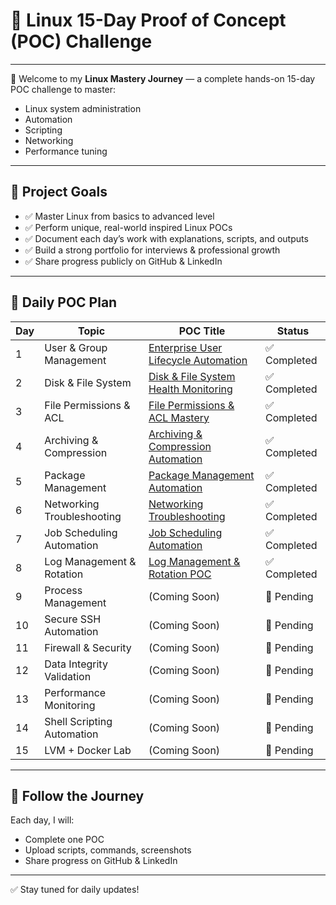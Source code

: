 # 🚀 Linux 15-Day Proof of Concept (POC) Challenge

---

👋 Welcome to my **Linux Mastery Journey** — a complete hands-on 15-day POC challenge to master:

- Linux system administration  
- Automation  
- Scripting  
- Networking  
- Performance tuning  

---

## 🎯 Project Goals

- ✅ Master Linux from basics to advanced level  
- ✅ Perform unique, real-world inspired Linux POCs  
- ✅ Document each day’s work with explanations, scripts, and outputs  
- ✅ Build a strong portfolio for interviews & professional growth  
- ✅ Share progress publicly on GitHub & LinkedIn  

---

## 📅 Daily POC Plan

| Day | Topic                      | POC Title                                                              | Status        |
|-----|----------------------------|------------------------------------------------------------------------|---------------|
| 1   | User & Group Management    | [Enterprise User Lifecycle Automation](./Day1-UserLifecycle/README.md) | ✅ Completed  |
| 2   | Disk & File System         | [Disk & File System Health Monitoring](./Day2-DiskFilesystem/README.md) | ✅ Completed  |
| 3   | File Permissions & ACL     | [File Permissions & ACL Mastery](./Day3-FilePermissions/README.md)     | ✅ Completed  |
| 4   | Archiving & Compression    | [Archiving & Compression Automation](./Day4-ArchivingCompression/README.md) | ✅ Completed  |
| 5   | Package Management         | [Package Management Automation](./Day5-PackageManagement/README.md)    | ✅ Completed  |
| 6   | Networking Troubleshooting | [Networking Troubleshooting](./Day6-NetworkTroubleshooting/README.md)  | ✅ Completed  |
| 7   | Job Scheduling Automation  | [Job Scheduling Automation](./Day7-JobScheduling/README.md)            | ✅ Completed  |
| 8   | Log Management & Rotation  | [Log Management & Rotation POC](./Day8-LogRotation/README.md)          | ✅ Completed  |
| 9   | Process Management         | (Coming Soon)                                                          | 🚧 Pending    |
| 10  | Secure SSH Automation      | (Coming Soon)                                                          | 🚧 Pending    |
| 11  | Firewall & Security        | (Coming Soon)                                                          | 🚧 Pending    |
| 12  | Data Integrity Validation  | (Coming Soon)                                                          | 🚧 Pending    |
| 13  | Performance Monitoring     | (Coming Soon)                                                          | 🚧 Pending    |
| 14  | Shell Scripting Automation | (Coming Soon)                                                          | 🚧 Pending    |
| 15  | LVM + Docker Lab           | (Coming Soon)                                                          | 🚧 Pending    |

---

## 🔗 Follow the Journey

Each day, I will:

- Complete one POC  
- Upload scripts, commands, screenshots  
- Share progress on GitHub & LinkedIn  

---

✅ Stay tuned for daily updates!

